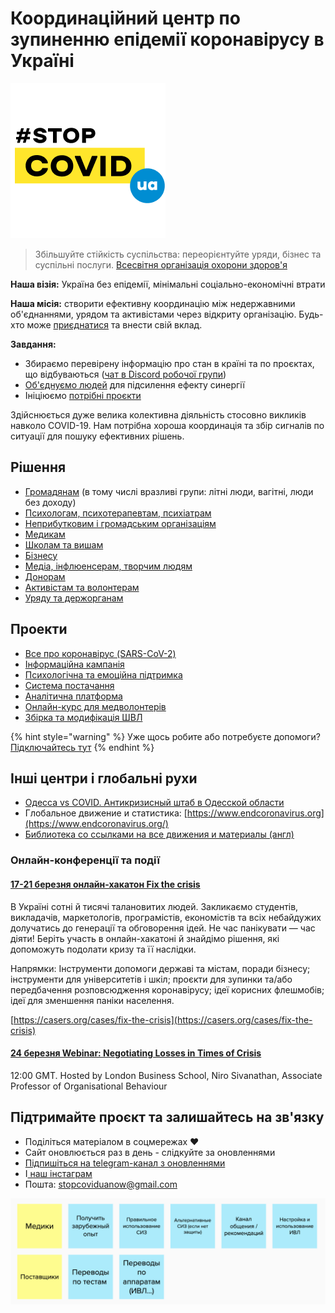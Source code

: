# Координаційний центр по зупиненню епідемії коронавірусу в Україні

![](.gitbook/assets/frame-2-2.png)

> Збільшуйте стійкість суспільства: переорієнтуйте уряди, бізнес та суспільні послуги. [Всесвітня організація охорони здоров'я](https://www.who.int/docs/default-source/coronaviruse/20200307-cccc-guidance-table-covid-19-final.pdf?sfvrsn=1c8ee193_10)

**Наша візія:** Україна без епідемії, мінімальні соціально-економічні втрати

**Наша місія:** створити ефективну координацію між недержавними об'єднаннями, урядом та активістами через відкриту організацію. Будь-хто може [приєднатися](organizaciya/informaciya-dlya-volonterov-onboarding.md) та внести свій вклад.

**Завдання:**

* Збираємо перевірену інформацію про стан в країні та по проєктах, що відбуваються \([чат в Discord робочої групи](https://discord.gg/AHsKawC)\)
* [Об'єднуємо людей](organizaciya/informaciya-dlya-volonterov-onboarding.md) для підсилення ефекту синергії
* Ініціюємо [потрібні проєкти](./#proyekti)

Здійснюється дуже велика колективна діяльність стосовно викликів навколо COVID-19. Нам потрібна хороша координація та збір сигналів по ситуації для пошуку ефективних рішень. 

## Рішення

* [Громадянам](gromadyani.md) \(в тому числі вразливі групи: літні люди, вагітні, люди без доходу\)
* [Психологам, психотерапевтам, психіатрам](psikhologam-psikhoterapevtam-psikhiatram.md)
* [Неприбутковим і громадським організаціям](ngo-obshestvennyi-sektor.md)
* [Медикам](sistema-zdravookhraneniya.md)
* [Школам та вишам ](udalennoe-i-onlain-obrazovanie.md)
* [Бізнесу](biznesy.md)
* [Медіа, інфлюенсерам, творчим людям](media-inflyuensery-kreatory.md)
* [Донорам](fond-pomoshi.md)
* [Активістам та волонтерам](organizaciya/informaciya-dlya-volonterov-onboarding.md)
* [Уряду та держорганам](organy-gos-upravleniya.md)

## Проекти

* [Все про коронавірус \(SARS-CoV-2\)](proekti/o-koronaviruse/)
* [Інформаційна кампанія](proekti/informacionnaya-kampaniya/)
* [Психологічна та емоційна підтримка](proekti/psychological-support/)
* [Система постачання](proekti/dostavka-produktov-i-medikamentov/)
* [Аналітична платформа](proekti/analitika-mepping-dannykh.md)
* [Онлайн-курс для медволонтерів](proekti/onlain-kurs-dlya-med-volonterov.md)
* [Збірка та модифікація ШВЛ](proekti/sborka-i-modifikaciya-ivl.md)

{% hint style="warning" %}
Уже щось робите або потребуєте допомоги? [Підключайтесь тут](organizaciya/informaciya-dlya-volonterov-onboarding.md)
{% endhint %}

## Інші центри і глобальні рухи

* [Одесса vs COVID. Антикризисный штаб в Одесской области](https://www.facebook.com/Odessa.vs.COVID/posts/102525188057335)
* Глобальное движение и статистика: [https://www.endcoronavirus.org](https://www.endcoronavirus.org/)
* [Библиотека со ссылками на все движения и материалы \(англ\)](https://coronavirustechhandbook.com/communities)

### Онлайн-конференції та події

#### [17-21 березня онлайн-хакатон Fix the crisis](https://casers.org/cases/fix-the-crisis)

В Україні сотні й тисячі талановитих людей. Закликаємо студентів, викладачів, маркетологів, програмістів, економістів та всіх небайдужих долучатись до генерації та обговорення ідей. Не час панікувати — час діяти! Беріть участь в онлайн-хакатоні й знайдімо рішення, які допоможуть подолати кризу та її наслідки.

Напрямки: Інструменти допомоги державі та містам, поради бізнесу; інструменти для університетів і шкіл; проєкти для зупинки та/або передбачення розповсюдження коронавірусу; ідеї корисних флешмобів; ідеї для зменшення паніки населення.

[https://casers.org/cases/fix-the-crisis](https://casers.org/cases/fix-the-crisis)

#### [**24 березня Webinar: Negotiating Losses in Times of Crisis**](https://zoom.us/webinar/register/WN_uYQkCM27T5aYOjLgGEmihQ?utm_campaign=7841610&utm_content=3673899887&utm_medium=email&utm_source=Emailvision)

12:00 GMT. Hosted by London Business School, Niro Sivanathan, Associate Professor of Organisational Behaviour

## Підтримайте проєкт та залишайтесь на зв'язку 

* Поділіться матеріалом в соцмережах ❤️
* Сайт оновлюється раз в день - слідкуйте за оновленнями
* [Підпишіться на telegram-канал з оновленнями ](https://t.me/stopcoviduaupdates)
* І[ наш інстаграм](https://www.instagram.com/stopcovidua/)
* Пошта: [stopcoviduanow@gmail.com](mailto:stopcoviduanow@gmail.com)

![&#x42F;&#x43A; &#x432; &#x43D;&#x430;&#x441; &#x441;&#x43F;&#x440;&#x430;&#x432;&#x438;?](.gitbook/assets/image%20%2834%29.png)

